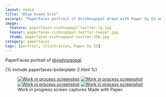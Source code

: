 ```yaml
---
layout: media
title: "Blue Green Grin"
excerpt: "PaperFaces portrait of @vishnugopal drawn with Paper by 53 on an iPad."
image: 
  feature: paperfaces-vishnugopal-twitter-lg.jpg
  teaser: paperfaces-vishnugopal-twitter-teaser.jpg
  thumb: paperfaces-vishnugopal-twitter-150.jpg
category: paperfaces
tags: [portrait, illustration, Paper by 53]
---
```


PaperFaces portrait of [@vishnugopal](http://twitter.com/vishnugopal).

{% include paperfaces-boilerplate-2.html %}

<figure class="third">
  <a href="{{ site.url }}/images/paperfaces-vishnugopal-process-1-lg.jpg"><img src="{{ site.url }}/images/paperfaces-vishnugopal-process-1-600.jpg" alt="Work in process screenshot"></a>
  <a href="{{ site.url }}/images/paperfaces-vishnugopal-process-2-lg.jpg"><img src="{{ site.url }}/images/paperfaces-vishnugopal-process-2-600.jpg" alt="Work in process screenshot"></a>
  <a href="{{ site.url }}/images/paperfaces-vishnugopal-process-3-lg.jpg"><img src="{{ site.url }}/images/paperfaces-vishnugopal-process-3-600.jpg" alt="Work in process screenshot"></a>
  <a href="{{ site.url }}/images/paperfaces-vishnugopal-process-4-lg.jpg"><img src="{{ site.url }}/images/paperfaces-vishnugopal-process-4-600.jpg" alt="Work in process screenshot"></a>
  <figcaption>Work in progress screen captures Made with Paper.</figcaption>
</figure>
